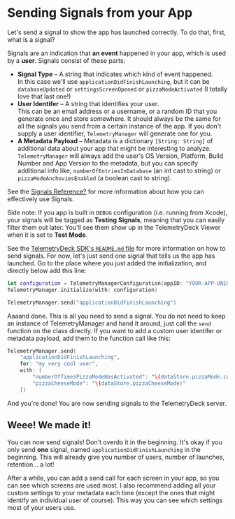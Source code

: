 # Sending Signals from your App

Let's send a signal to show the app has launched correctly. To do that, first, what is a signal?

Signals are an indication that **an event** happened in your app, which is used by a **user**. Signals consist of these parts:

- **Signal Type** – A string that indicates which kind of event happened.<br>In this case we'll use `applicationDidFinishLaunching`, but it can be `databaseUpdated` or `settingsScreenOpened` or `pizzaModeActivated` (I totally love that last one!)
- **User Identifer** – A string that identifies your user.<br>This can be an email address or a username, or a random ID that you generate once and store somewhere. It should always be the same for all the signals you send from a certain instance of the app. If you don't supply a user identifier, `TelemetryManager` will generate one for you.
- **A Metadata Payload** – Metadata is a dictionary `[String: String]` of additional data about your app that might be interesting to analyze.<br>`TelemetryManager` will always add the user's OS Version, Platform, Build Number and App Version to the metadata, but you can specify additional info like, `numberOfEntriesInDatabase` (an int cast to string) or `pizzaModeAnchoviesEnabled` (a boolean cast to string).

See the [Signals Reference?](signal-reference.html) for more information about how you can effectively use Signals.

Side note: If you app is built in `DEBUG` configuration (i.e. running from Xcode), your signals will be tagged as **Testing Signals**, meaning that you can easily filter them out later. You'll see them show up in the TelemetryDeck Viewer when it is set to **Test Mode**.

See the [TelemetryDeck SDK's `README.md` file](https://github.com/TelemetryDeck/SwiftClient/blob/main/README.md) for more information on how to send signals. For now, let's just send one signal that tells us the app has launched. Go to the place where you just added the initialization, and directly below add this line:

```swift
let configuration = TelemetryManagerConfiguration(appID: "YOUR-APP-UNIQUE-IDENTIFIER")
TelemetryManager.initialize(with: configuration)

TelemetryManager.send("applicationDidFinishLaunching")
```

Aaaand done. This is all you need to send a signal. You do not need to keep an instance of TelemetryManager and hand it around, just call the `send` function on the class directly. If you want to add a custom user identifer or metadata payload, add them to the function call like this:

```swift
TelemetryManager.send(
    "applicationDidFinishLaunching",
    for: "my very cool user",
    with: [
        "numberOfTimesPizzaModeHasActivated": "\(dataStore.pizzaMode.count)",
        "pizzaCheeseMode": "\(dataStore.pizzaCheeseMode)"
    ])
```

And you're done! You are now sending signals to the TelemetryDeck server. 

## Weee! We made it!

You can now send signals! Don't overdo it in the beginning. It's okay if you only send **one** signal, named `applicationDidFinishLaunching` in the beginning. This will already give you number of users, number of launches, retention... a lot! 

After a while, you can add a send call for each screen in your app, so you can see which screens are used most. I also recommend adding all your custom settings to your metadata each time (except the ones that might identify an individual user of course). This way you can see which settings most of your users use. 